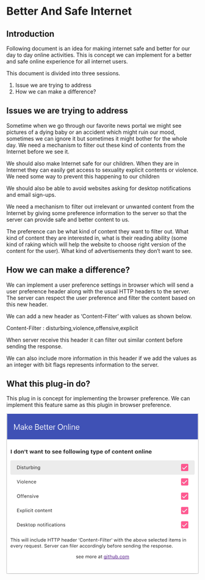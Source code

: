 # Better And Safe Internet

## Introduction

Following document is an idea for making internet safe and better for our day to day online activities. This is concept we can implement for a better and safe online experience for all internet users. 

This document is divided into three sessions. 

1. Issue we are trying to address
2. How we can make a difference?


## Issues we are trying to address

Sometime when we go through our favorite news portal we might see pictures of a dying baby or an accident which might ruin our mood, sometimes we can ignore it but sometimes it might bother for the whole day. We need a mechanism to filter out these kind of contents from the Internet before we see it.

We should also make Internet safe for our children. When they are in Internet they can easily get access to sexuality explicit contents or violence. We need some way to prevent this happening to our children 

We should also be able to avoid websites asking for desktop notifications and email sign-ups.

We need a mechanism to filter out irrelevant or unwanted content from the Internet by giving some preference information to the server so that the server can provide safe and better content to us.

The  preference can be what kind of content they want to filter out. What kind of content they are interested in, what is their reading ability (some kind of raking which will help the website to choose right version of the content for the user). What kind of advertisements they don’t want to see.
## How we can make a difference?

We can implement a user preference settings in browser which will send a user preference header along with the usual HTTP headers to the server. The server can respect the user preference and filter the content based on this new header.

We can add a new header as ‘Content-Filter’ with values as shown below.

Content-Filter : disturbing,violence,offensive,explicit

When server receive this header it can filter out similar content before sending the response.

We can also include more information in this header if we add the values as an integer with bit flags represents information to the server.

## What this plug-in do?

This plug in is concept for implementing the browser preference. We can implement this feature same as this plugin in browser preference.

![Alt text](/images/Screen_Shot.png?raw=true "Better And Safe Internet")
